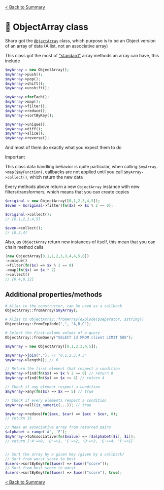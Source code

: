 [< Back to Summary](../README.md)

# 🚃 ObjectArray class

Sharp got the [`ObjectArray`](../../src/Classes/Data/ObjectArray.php) class, which purpose is to be an Object version of an array of data (A list, not an associative array)

This class got the most of ["standard"](https://developer.mozilla.org/en-US/docs/Web/JavaScript/Reference/Global_Objects/Array#array_methods_and_empty_slots) array methods an array can have, this include
```php
$myArray = new ObjectArray();
$myArray->push();
$myArray->pop();
$myArray->shift();
$myArray->unshift();

$myArray->forEach();
$myArray->map();
$myArray->filter();
$myArray->reduce();
$myArray->sortByKey();

$myArray->unique();
$myArray->diff();
$myArray->slice();
$myArray->reverse();
```

And most of them do exactly what you expect them to do

> [!IMPORTANT]
> This class data handling behavior is quite particular, when calling `$myArray->map($myFunction)`,
> callbacks are not applied until you call `$myArray->collect()`, which return the new data

Every methods above return a new `ObjectArray` instance with new filters/transformers, which means that you can create copies

```php
$original = new ObjectArray([0,1,2,3,4,5]);
$even = $original->filter(fn($x) => $x % 2 == 0);

$original->collect();
// [0,1,2,3,4,5]

$even->collect();
// [0,2,4]
```

Also, as `ObjectArray` return new instances of itself, this mean that you can chain method calls

```php
(new ObjectArray[0,1,1,2,3,3,4,4,5,6])
->unique()
->filter(fn($x) => $x % 2 == 0)
->map(fn($x) => $x * 2)
->collect()
// [0,4,8,12]
```

## Additional properties/methods

```php
# Alias to the constructor, can be used as a callback
ObjectArray::fromArray($myArray);

# Alias to ObjectArray::fromArray(explode($separator, $string))
ObjectArray::fromExplode(",", "A,B,C");

# Select the first-column values of a query
ObjectArray::fromQuery("SELECT id FROM client LIMIT 500");

$myArray = new ObjectArray([0,1,2,3,4,5]);

$myArray->join(","); // "0,1,2,3,4,5"
$myArray->length(); // 6

// Return the first element that respect a condition
$myArray->find(fn($x) => $x % 2 == 0) // return 0
$myArray->find(fn($x) => $x >= 4) // return 4

// Check if any element respect a condition
$myArray->any(fn($x) => $x == 5) // true

// Check if every elements respect a condition
$myArray->all(is_numeric(...)); // true

$myArray->reduce(fn($acc, $cur) => $acc + $cur, 0);
// return 15

// Make an associative array from returned pairs
$alphabet = range('A', 'F');
$myArray->toAssociative(fn($value) => [$alphabet[$i], $i]);
// return ['A'=>0, 'B'=>1, 'C'=>2, 'D'=>3, 'E'=>4, 'F'=>5]


// Sort the array by a given key (given by a callback)
// Sort from worst score to best
$users->sortByKey(fn($user) => $user["score"]);
// Sort from best score to worst
$users->sortByKey(fn($user) => $user["score"], true);
```

[< Back to Summary](../README.md)
